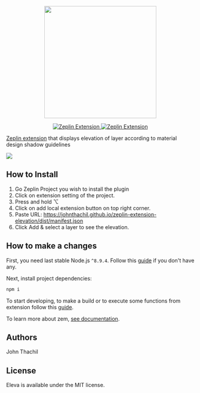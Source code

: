 
<p align="center">
<img src="https://i.ibb.co/NYDp97c/Eleva.gif" width="300" />
</p>

<p align="center">
  <a href="https://extensions.zeplin.io">
    <img src="https://img.shields.io/badge/zeplin-extension-ffbe12.svg" alt="Zeplin Extension" />
  </a>
  <a href="https://travis-ci.org/johnthachil/zeplin-extension-elevation">
    <img src="https://travis-ci.org/johnthachil/zeplin-extension-elevation.svg?branch=master" alt="Zeplin Extension" />
  </a>
 
</p>

[Zeplin extension](https://extensions.zeplin.io/) that displays elevation of layer according to material design shadow guidelines

<img src="https://i.ibb.co/K9zKCdB/Screenshot-2019-09-11-at-8-24-01-PM.png"  />

## How to Install

1. Go Zeplin Project you wish to install the plugin
2. Click on extension setting of the project.
3. Press and hold ⌥ 
4. Click on add local extension button on top right corner.
5. Paste URL: https://johnthachil.github.io/zeplin-extension-elevation/dist/manifest.json
6. Click Add & select a layer to see the elevation.

## How to make a changes

First, you need last stable Node.js `^8.9.4`. Follow this [guide](https://github.com/creationix/nvm/blob/master/README.md#installation) if you don't have any.

Next, install project dependencies:

```bash
npm i
```

To start developing, to make a build or to execute some functions from extension follow this [guide](https://github.com/zeplin/zem#scripts).

To learn more about zem, [see documentation](https://github.com/zeplin/zem).

## Authors

John Thachil

## License

Eleva is available under the MIT license. 
